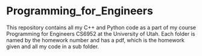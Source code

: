 # Programming_for_Engineers
This repository contains all my C++ and Python code as a part of my course Programming for Engineers CS6952 at the University of Utah. Each folder is named by the homework number and has a pdf, which is the homework given and all my code in a sub folder. 
